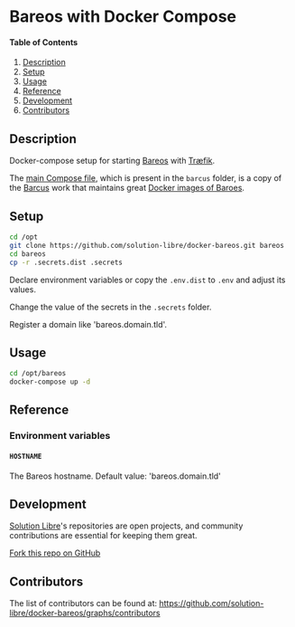 # Bareos with Docker Compose

<!-- markdownlint-disable-next-line MD001 -->
#### Table of Contents

1. [Description](#description)
2. [Setup](#setup)
3. [Usage](#usage)
4. [Reference](#reference)
5. [Development](#development)
6. [Contributors](#contributors)

## Description

Docker-compose setup for starting [Bareos](https://www.bareos.com/) with [Træfik](https://traefik.io/).

The [main Compose file](https://github.com/solution-libre/docker-bareos/blob/main/barcus/docker-compose-alpine-pgsql.yml),
which is present in the `barcus` folder, is a copy of the [Barcus](https://github.com/barcus) work that maintains
great [Docker images of Baroes](https://github.com/barcus/bareos).

## Setup

```sh
cd /opt
git clone https://github.com/solution-libre/docker-bareos.git bareos
cd bareos
cp -r .secrets.dist .secrets
```

Declare environment variables or copy the `.env.dist` to `.env` and adjust its values.

Change the value of the secrets in the `.secrets` folder.

Register a domain like 'bareos.domain.tld'.

## Usage

```sh
cd /opt/bareos
docker-compose up -d
```

## Reference

### Environment variables

#### `HOSTNAME`

The Bareos hostname. Default value: 'bareos.domain.tld'

## Development

[Solution Libre](https://www.solution-libre.fr)'s repositories are open projects,
and community contributions are essential for keeping them great.

[Fork this repo on GitHub](https://github.com/solution-libre/docker-bareos/fork)

## Contributors

The list of contributors can be found at: <https://github.com/solution-libre/docker-bareos/graphs/contributors>
